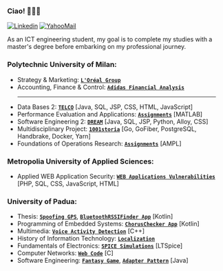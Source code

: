 ### Ciao! 👋:pizza::pinched_fingers:

[![Linkedin](https://img.shields.io/badge/LinkedIn-0077B5?style=flat&logo=linkedin&logoColor=white)](https://www.linkedin.com/in/pietrovalente/)
[![YahooMail](https://img.shields.io/badge/YahooMail-blueviolet?style=flat&logo=yahoo&logoColor=white)](mailto:pietro.valente@yahoo.com)

As an ICT engineering student, my goal is to complete my studies with a master's degree before embarking on my professional journey.

### Polytechnic University of Milan:

* Strategy & Marketing: **[`L'Oréal Group`](https://github.com/PietroValente/L-Oreal-Group-strategy-marketing)**
* Accounting, Finance & Control: **[`Adidas Financial Analysis`](https://github.com/PietroValente/Adidas-Financial-Analysis-AFC)**
   <hr width="96%">
* Data Bases 2: **[`TELCO`](https://github.com/pietrovalente/TELCO-Websites-databases2)** [Java, SQL, JSP, CSS, HTML, JavaScript]
* Performance Evaluation and Applications: **[`Assignments`](https://github.com/pietrovalente/Assignments-performance-evaluation-and-applications)** [MATLAB]
* Software Engineering 2: **[`DREAM`](https://github.com/pietrovalente/DREAM-software-engineering-2)** [Java, SQL, JSP, Python, Alloy, CSS]
* Multidisciplinary Project: **[`1001storia`](https://github.com/pietrovalente/1001storia-multidisciplinary-project)** [Go, GoFiber, PostgreSQL, Handbrake, Docker, Yarn]
* Foundations of Operations Research: **[`Assignments`](https://github.com/pietrovalente/Assignments-foundations-operations-research)** [AMPL]

### Metropolia University of Applied Sciences:

* Applied WEB Application Security: **[`WEB Applications Vulnerabilities`](https://github.com/pietrovalente/WEB-applications-vulnerabilities-AWAS)** [PHP, SQL, CSS, JavaScript, HTML]

### University of Padua:

* Thesis: **[`Spoofing GPS`](https://github.com/pietrovalente/Spoofing-GPS-thesis)**, **[`BluetoothRSSIFinder App`](https://github.com/pietrovalente/BluetoothRSSIFinder-app-thesis)** [Kotlin]
* Programming of Embedded Systems: **[`ChorusChecker App`](https://github.com/pietrovalente/ChorusChecker-app-programming-embedded-systems)** [Kotlin]
* Multimedia: **[`Voice Activity Detection`](https://github.com/pietrovalente/Voice-Activity-Detection-multimedia)** [C++]
* History of Information Technology: **[`Localization`](https://github.com/pietrovalente/Localization-history-information-technology)**
* Fundamentals of Electronics: **[`SPICE Simulations`](https://github.com/pietrovalente/SPICE-simulations-fundamentals-of-electronics)** [LTSpice]
* Computer Networks: **[`Web Code`](https://github.com/pietrovalente/Web-Code-computer-networks)** [C]
* Software Engineering: **[`Fantasy Game`](https://github.com/pietrovalente/fantasy-game-software-engineering)**, **[`Adapter Pattern`](https://github.com/pietrovalente/adapter-pattern-software-engineering)** [Java]

<!--
**PietroValente/pietrovalente** is a ✨ _special_ ✨ repository because its `README.md` (this file) appears on your GitHub profile.

Here are some ideas to get you started:

- 🔭 I’m currently working on ...
- 🌱 I’m currently learning ...
- 👯 I’m looking to collaborate on ...
- 🤔 I’m looking for help with ...
- 💬 Ask me about ...
- 📫 How to reach me: ...
- 😄 Pronouns: ...
- ⚡ Fun fact: ...
-->
